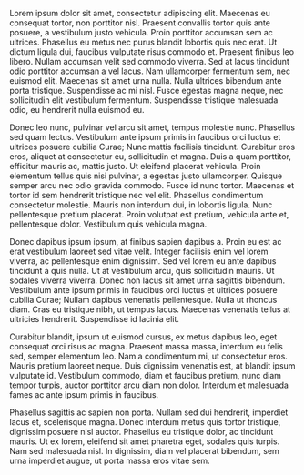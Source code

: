 

Lorem ipsum dolor sit amet, consectetur adipiscing elit. Maecenas eu consequat tortor, non porttitor nisl. Praesent convallis tortor quis ante posuere, a vestibulum justo vehicula. Proin porttitor accumsan sem ac ultrices. Phasellus eu metus nec purus blandit lobortis quis nec erat. Ut dictum ligula dui, faucibus vulputate risus commodo et. Praesent finibus leo libero. Nullam accumsan velit sed commodo viverra. Sed at lacus tincidunt odio porttitor accumsan a vel lacus. Nam ullamcorper fermentum sem, nec euismod elit. Maecenas sit amet urna nulla. Nulla ultrices bibendum ante porta tristique. Suspendisse ac mi nisl. Fusce egestas magna neque, nec sollicitudin elit vestibulum fermentum. Suspendisse tristique malesuada odio, eu hendrerit nulla euismod eu.

Donec leo nunc, pulvinar vel arcu sit amet, tempus molestie nunc. Phasellus sed quam lectus. Vestibulum ante ipsum primis in faucibus orci luctus et ultrices posuere cubilia Curae; Nunc mattis facilisis tincidunt. Curabitur eros eros, aliquet at consectetur eu, sollicitudin et magna. Duis a quam porttitor, efficitur mauris ac, mattis justo. Ut eleifend placerat vehicula. Proin elementum tellus quis nisi pulvinar, a egestas justo ullamcorper. Quisque semper arcu nec odio gravida commodo. Fusce id nunc tortor. Maecenas et tortor id sem hendrerit tristique nec vel elit. Phasellus condimentum consectetur molestie. Mauris non interdum dui, in lobortis ligula. Nunc pellentesque pretium placerat. Proin volutpat est pretium, vehicula ante et, pellentesque dolor. Vestibulum quis vehicula magna.

Donec dapibus ipsum ipsum, at finibus sapien dapibus a. Proin eu est ac erat vestibulum laoreet sed vitae velit. Integer facilisis enim vel lorem viverra, ac pellentesque enim dignissim. Sed vel lorem eu ante dapibus tincidunt a quis nulla. Ut at vestibulum arcu, quis sollicitudin mauris. Ut sodales viverra viverra. Donec non lacus sit amet urna sagittis bibendum. Vestibulum ante ipsum primis in faucibus orci luctus et ultrices posuere cubilia Curae; Nullam dapibus venenatis pellentesque. Nulla ut rhoncus diam. Cras eu tristique nibh, ut tempus lacus. Maecenas venenatis tellus at ultricies hendrerit. Suspendisse id lacinia elit.

Curabitur blandit, ipsum ut euismod cursus, ex metus dapibus leo, eget consequat orci risus ac magna. Praesent massa massa, interdum eu felis sed, semper elementum leo. Nam a condimentum mi, ut consectetur eros. Mauris pretium laoreet neque. Duis dignissim venenatis est, at blandit ipsum vulputate id. Vestibulum commodo, diam et faucibus pretium, nunc diam tempor turpis, auctor porttitor arcu diam non dolor. Interdum et malesuada fames ac ante ipsum primis in faucibus.

Phasellus sagittis ac sapien non porta. Nullam sed dui hendrerit, imperdiet lacus et, scelerisque magna. Donec interdum metus quis tortor tristique, dignissim posuere nisl auctor. Phasellus eu tristique dolor, ac tincidunt mauris. Ut ex lorem, eleifend sit amet pharetra eget, sodales quis turpis. Nam sed malesuada nisl. In dignissim, diam vel placerat bibendum, sem urna imperdiet augue, ut porta massa eros vitae sem. 
